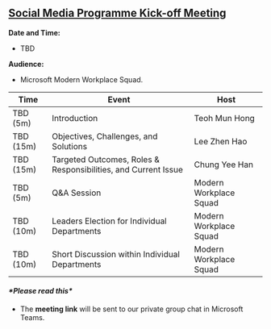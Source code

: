 <h2><u>Social Media Programme Kick-off Meeting</u></h2> 

**Date and Time:** 
- TBD
  
**Audience:** 
- Microsoft Modern Workplace Squad.

| Time      | Event                                                          | Host                   |
| --------- | -------------------------------------------------------------- | ---------------------- |
| TBD (5m)  | Introduction                                                   | Teoh Mun Hong          |
| TBD (15m) | Objectives, Challenges, and Solutions                          | Lee Zhen Hao           |
| TBD (15m) | Targeted Outcomes, Roles & Responsibilities, and Current Issue | Chung Yee Han          |
| TBD (5m)  | Q&A Session                                                    | Modern Workplace Squad |
| TBD (10m) | Leaders Election for Individual Departments                    | Modern Workplace Squad |
| TBD (10m) | Short Discussion within Individual Departments                 | Modern Workplace Squad |

<h4><em>*Please read this*</em></h4>

- The **meeting link** will be sent to our private group chat in Microsoft Teams.

